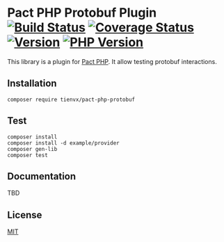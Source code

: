 # Pact PHP Protobuf Plugin [![Build Status][actions_badge]][actions_link] [![Coverage Status][coveralls_badge]][coveralls_link] [![Version][version-image]][version-url] [![PHP Version][php-version-image]][php-version-url]

This library is a plugin for [Pact PHP][pact-php].
It allow testing protobuf interactions.

## Installation

```shell
composer require tienvx/pact-php-protobuf
```

## Test

```shell
composer install
composer install -d example/provider
composer gen-lib
composer test
```

## Documentation

TBD

## License

[MIT](https://github.com/tienvx/pact-php-protobuf/blob/main/LICENSE)

[actions_badge]: https://github.com/tienvx/pact-php-protobuf/workflows/main/badge.svg
[actions_link]: https://github.com/tienvx/pact-php-protobuf/actions

[coveralls_badge]: https://coveralls.io/repos/tienvx/pact-php-protobuf/badge.svg?branch=main&service=github
[coveralls_link]: https://coveralls.io/github/tienvx/pact-php-protobuf?branch=main

[version-url]: https://packagist.org/packages/tienvx/pact-php-protobuf
[version-image]: http://img.shields.io/packagist/v/tienvx/pact-php-protobuf.svg?style=flat

[php-version-url]: https://packagist.org/packages/tienvx/pact-php-protobuf
[php-version-image]: http://img.shields.io/badge/php-8.0.0+-ff69b4.svg

[pact-php]: https://github.com/pact-foundation/pact-php
